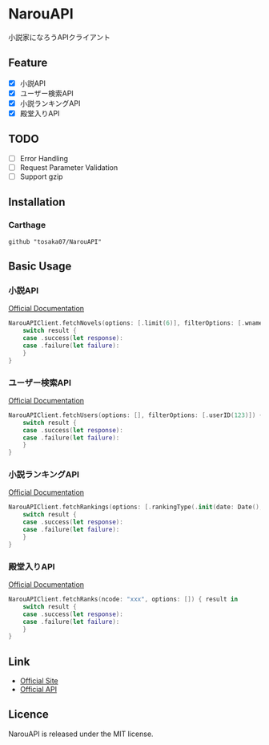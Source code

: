 # NarouAPI

小説家になろうAPIクライアント

## Feature

- [x] 小説API
- [x] ユーザー検索API
- [x] 小説ランキングAPI
- [x] 殿堂入りAPI

## TODO

- [ ] Error Handling
- [ ] Request Parameter Validation 
- [ ] Support gzip

## Installation

### Carthage

```
github "tosaka07/NarouAPI"
```

## Basic Usage

### 小説API

[Official Documentation](https://dev.syosetu.com/man/api/)

```swift
NarouAPIClient.fetchNovels(options: [.limit(6)], filterOptions: [.wname(.init(word: "foo"))]) { result in
    switch result {
    case .success(let response):
    case .failure(let failure):
    }
}
```

### ユーザー検索API

[Official Documentation](https://dev.syosetu.com/man/userapi/)

```swift
NarouAPIClient.fetchUsers(options: [], filterOptions: [.userID(123)]) { result in
    switch result {
    case .success(let response):
    case .failure(let failure):
    }
}
```

### 小説ランキングAPI

[Official Documentation](https://dev.syosetu.com/man/rankapi/)

```swift
NarouAPIClient.fetchRankings(options: [.rankingType(.init(date: Date(), type: .daily))]) { result in
    switch result {
    case .success(let response):
    case .failure(let failure):
    }
}
```

### 殿堂入りAPI

[Official Documentation](https://dev.syosetu.com/man/rankinapi/)

```swift
NarouAPIClient.fetchRanks(ncode: "xxx", options: []) { result in
    switch result {
    case .success(let response):
    case .failure(let failure):
    }
}
```

## Link

- [Official Site](https://syosetu.com/)
- [Official API](https://dev.syosetu.com/man/api/)

## Licence

NarouAPI is released under the MIT license.